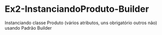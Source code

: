 # Ex2-InstanciandoProduto-Builder
Instanciando classe Produto (vários atributos, uns obrigatório outros não) usando Padrão Builder
